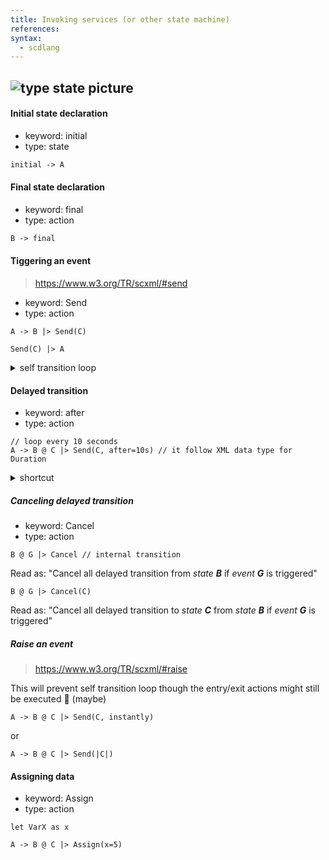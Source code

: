 ```yaml
---
title: Invoking services (or other state machine)
references:
syntax:
  - scdlang
---
```

![type state picture]()
---
#### Initial state declaration
- keyword: initial
- type: state

```scxml
initial -> A
```

#### Final state declaration
- keyword: final
- type: action

```scxml
B -> final
```

#### Tiggering an event
> https://www.w3.org/TR/scxml/#send
- keyword: Send
- type: action

```scl
A -> B |> Send(C)
```

```scl
Send(C) |> A
```

<details><summary>self transition loop</summary>

```scl
=> B @ C |> Send(C)
B -> C @ G
```
Read as: "Loop transition to *state **B*** as long as *event **G*** is not triggered"
</details>

#### Delayed transition
- keyword: after
- type: action

```scl
// loop every 10 seconds
A -> B @ C |> Send(C, after=10s) // it follow XML data type for Duration
```

<details><summary>shortcut</summary>

> references: https://xstate.js.org/docs/guides/delays.html#behind-the-scenes

```scl
A -> B @ after(0.5s)
```
is a shortcut of
```scl
A <| Send(UUID, after=0.5s)
A -> B @ UUID
```
</details>

##### Canceling delayed transition
- keyword: Cancel
- type: action

```scl
B @ G |> Cancel // internal transition
```
Read as: "Cancel all delayed transition from *state **B*** if *event **G*** is triggered"

```scl
B @ G |> Cancel(C)
```
Read as: "Cancel all delayed transition to *state **C*** from *state **B*** if *event **G*** is triggered"

##### Raise an event
> https://www.w3.org/TR/scxml/#raise

This will prevent self transition loop though the entry/exit actions might still be executed 🤔 (maybe)
```scl
A -> B @ C |> Send(C, instantly)
```
or
```scl
A -> B @ C |> Send(|C|)
```

#### Assigning data
- keyword: Assign
- type: action

```scl
let VarX as x

A -> B @ C |> Assign(x=5)
```
